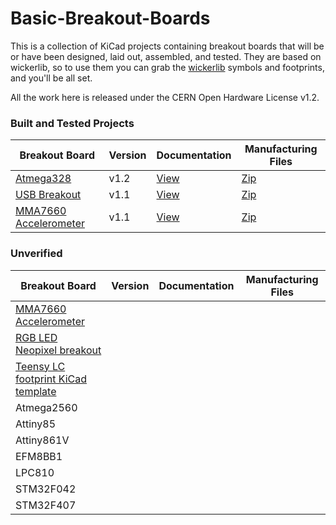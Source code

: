 # Basic-Breakout-Boards

This is a collection of KiCad projects containing breakout boards that will be or have been designed, laid out, assembled, and tested. They are based on wickerlib, so to use them you can grab the <a href="https://github.com/wickerbox/wickerlib">wickerlib</a> symbols and footprints, and you'll be all set.

All the work here is released under the CERN Open Hardware License v1.2. 

### Built and Tested Projects

|Breakout Board|Version|Documentation|Manufacturing Files|
|--------------|-------|-------------|-------------------|
|[Atmega328](https://github.com/wickerbox/Basic-Breakout-Boards/tree/master/atmega328)|v1.2|[View](https://github.com/wickerbox/Basic-Breakout-Boards/blob/master/atmega328/atmega328-v1.2.pdf)|[Zip](https://github.com/wickerbox/Basic-Breakout-Boards/raw/master/atmega328/atmega328-v1.2.zip)|
|[USB Breakout](https://github.com/wickerbox/Basic-Breakout-Boards/tree/master/usb-breakout)|v1.1|[View](https://github.com/wickerbox/Basic-Breakout-Boards/blob/master/usb-breakout/usb-breakout-v1.1.pdf)|[Zip](https://github.com/wickerbox/Basic-Breakout-Boards/raw/master/usb-breakout/usb-breakout-v1.1.zip)|
|[MMA7660 Accelerometer](https://github.com/wickerbox/Basic-Breakout-Boards/tree/master/mma7660-sensor-breakout)|v1.1|[View](https://github.com/wickerbox/Basic-Breakout-Boards/blob/master/mma7660-sensor-breakout/mma7660-sensor-breakout-v1.1.pdf)|[Zip](https://github.com/wickerbox/Basic-Breakout-Boards/raw/master/mma7660-sensor-breakout/mma7660-sensor-breakout-v1.1.zip)|

### Unverified

|Breakout Board|Version|Documentation|Manufacturing Files|
|--------------|-------|-------------|-------------------|
|[MMA7660 Accelerometer](https://github.com/wickerbox/Basic-Breakout-Boards/tree/master/mma7660-sensor-breakout)||||
|[RGB LED Neopixel breakout](https://github.com/wickerbox/Basic-Breakout-Boards/tree/master/neopixel-ws2812b-breakout)||||
|[Teensy LC footprint KiCad template](https://github.com/wickerbox/Basic-Breakout-Boards/tree/master/teensy-lc-test)||||
|Atmega2560||||
|Attiny85||||
|Attiny861V||||
|EFM8BB1||||
|LPC810||||
|STM32F042||||
|STM32F407||||

